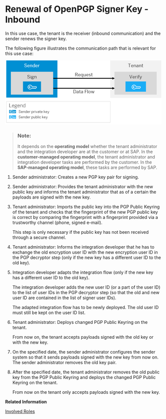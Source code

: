<!-- loiodb96a4cb780b4a3f8e65fdf17d75fa6e -->

# Renewal of OpenPGP Signer Key - Inbound

In this use case, the tenant is the receiver \(inbound communication\) and the sender renews the signer key.

The following figure illustrates the communication path that is relevant for this use case:

![](images/Renewal_PGP_Signer_Inbound_001b002.png)

> ### Note:  
> It depends on the **operating model** whether the tenant administrator and the integration developer are at the customer or at SAP. In the **customer-managed operating model**, the tenant administrator and integration developer tasks are performed by the customer. In the **SAP-managed operating model**, these tasks are performed by SAP.

1.  Sender administrator: Creates a new PGP key pair for signing.
2.  Sender administrator: Provides the tenant administrator with the new public key and informs the tenant administrator that as of a certain the payloads are signed with the new key.
3.  Tenant administrator: Imports the public key into the PGP Public Keyring of the tenant and checks that the fingerprint of the new PGP public key is correct by comparing the fingerprint with a fingerprint provided via a trustworthy channel \(phone, signed e-mail\).

    This step is only necessary if the public key has not been received through a secure channel.

4.  Tenant administrator: Informs the integration developer that he has to exchange the old encryption user ID with the new encryption user ID in the PGP decryptor step \(only if the new key has a different user ID to the old key\).
5.  Integration developer adapts the integration flow \(only if the new key has a different user ID to the old key\).

    The integration developer adds the new user ID \(or a part of the user ID\) to the list of user IDs in the PGP decryptor step \(so that the old and new user ID are contained in the list of signer user IDs\).

    The adapted integration flow has to be newly deployed. The old user ID must still be kept on the user ID list.

6.  Tenant administrator: Deploys changed PGP Public Keyring on the tenant.

    From now on, the tenant accepts payloads signed with the old key or with the new key.

7.  On the specified date, the sender administrator configures the sender system so that it sends payloads signed with the new key from now on. The sender administrator removes the old key pair.
8.  After the specified date, the tenant administrator removes the old public key from the PGP Public Keyring and deploys the changed PGP Public Keyring on the tenant.

    From now on the tenant only accepts payloads signed with the new key.


**Related Information**  


[Involved Roles](involved-roles-3968091.md "The security artifact renewal process requires that different persons perform a sequence of steps in a coordinated way on each side of the communication. The exact sequence depends on the kind of security material which is renewed and on the use case.")

